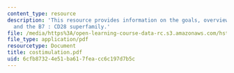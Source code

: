 ```yaml
---
content_type: resource
description: 'This resource provides information on the goals, overview for the lecture,
  and the B7 : CD28 superfamily.'
file: /media/https%3A/open-learning-course-data-rc.s3.amazonaws.com/hst-176-cellular-and-molecular-immunology-fall-2005/6cfb87324e51ba617feacc6c197d7b5c_costimulation.pdf
file_type: application/pdf
resourcetype: Document
title: costimulation.pdf
uid: 6cfb8732-4e51-ba61-7fea-cc6c197d7b5c
---
```

